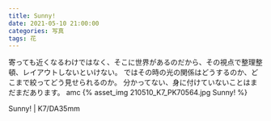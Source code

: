 ```yaml
---
title: Sunny!
date: 2021-05-10 21:00:00
categories: 写真
tags: 花
---
```


寄っても近くなるわけではなく、そこに世界があるのだから、その視点で整理整頓、レイアウトしないといけない。
ではその時の光の関係はどうするのか、どこまで絞ってどう見せられるのか。
分かってない、身に付けていないことはまだまだあります。
amc
{% asset_img 210510_K7_PK70564.jpg Sunny! %}

Sunny! | K7/DA35mm